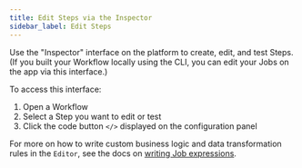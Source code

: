 ```yaml
---
title: Edit Steps via the Inspector
sidebar_label: Edit Steps
---
```


Use the "Inspector" interface on the platform to create, edit, and test Steps.
(If you built your Workflow locally using the CLI, you can edit your Jobs on the
app via this interface.)

To access this interface:

1. Open a Workflow
2. Select a Step you want to edit or test
3. Click the code button `</>` displayed on the configuration panel

For more on how to write custom business logic and data transformation rules in
the `Editor`, see the docs on
[writing Job expressions](/docs/build/steps/job-expressions.md).
